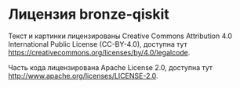 # Лицензия bronze-qiskit

Текст и картинки лицензированы Creative Commons Attribution 4.0 International Public License (CC-BY-4.0), доступна тут https://creativecommons.org/licenses/by/4.0/legalcode.

Часть кода лицензирована Apache License 2.0, доступна тут http://www.apache.org/licenses/LICENSE-2.0.
